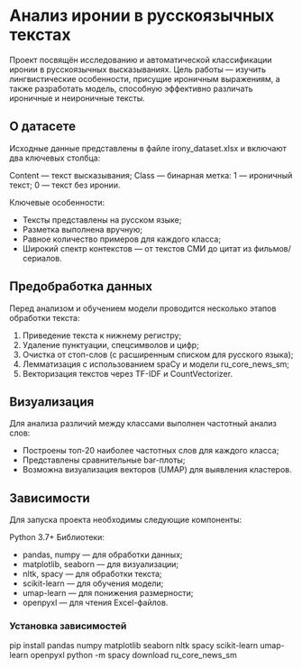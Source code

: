 # Анализ иронии в русскоязычных текстах

Проект посвящён исследованию и автоматической классификации иронии в русскоязычных высказываниях. Цель работы — изучить лингвистические особенности, присущие ироничным выражениям, а также разработать модель, способную эффективно различать ироничные и неироничные тексты.

## О датасете

Исходные данные представлены в файле irony_dataset.xlsx и включают два ключевых столбца:

Content — текст высказывания;
Class — бинарная метка:
  1 — ироничный текст; 0 — текст без иронии.

Ключевые особенности:
- Тексты представлены на русском языке;
- Разметка выполнена вручную;
- Равное количество примеров для каждого класса;
- Широкий спектр контекстов — от текстов СМИ до цитат из фильмов/сериалов.

## Предобработка данных

Перед анализом и обучением модели проводится несколько этапов обработки текста:

1. Приведение текста к нижнему регистру;
2. Удаление пунктуации, спецсимволов и цифр;
3. Очистка от стоп-слов (с расширенным списком для русского языка);
4. Лемматизация с использованием spaCy и модели ru_core_news_sm;
5. Векторизация текстов через TF-IDF и CountVectorizer.

## Визуализация

Для анализа различий между классами выполнен частотный анализ слов:

- Построены топ-20 наиболее частотных слов для каждого класса;
- Представлены сравнительные bar-плоты;
- Возможна визуализация векторов (UMAP) для выявления кластеров.

## Зависимости

Для запуска проекта необходимы следующие компоненты:

Python 3.7+
Библиотеки:
  - pandas, numpy — для обработки данных;
  - matplotlib, seaborn — для визуализации;
  - nltk, spacy — для обработки текста;
  - scikit-learn — для обучения модели;
  - umap-learn — для понижения размерности;
  - openpyxl — для чтения Excel-файлов.

### Установка зависимостей

pip install pandas numpy matplotlib seaborn nltk spacy scikit-learn umap-learn openpyxl
python -m spacy download ru_core_news_sm
